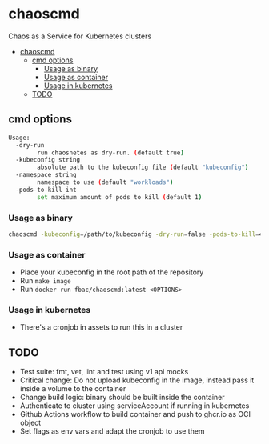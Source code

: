 # chaoscmd

Chaos as a Service for Kubernetes clusters

- [chaoscmd](#chaoscmd)
  - [cmd options](#cmd-options)
    - [Usage as binary](#usage-as-binary)
    - [Usage as container](#usage-as-container)
    - [Usage in kubernetes](#usage-in-kubernetes)
  - [TODO](#todo)

## cmd options

```bash
Usage:
  -dry-run
        run chaosnetes as dry-run. (default true)
  -kubeconfig string
        absolute path to the kubeconfig file (default "kubeconfig")
  -namespace string
        namespace to use (default "workloads")
  -pods-to-kill int
        set maximum amount of pods to kill (default 1)
```

### Usage as binary

  ```bash
  chaoscmd -kubeconfig=/path/to/kubeconfig -dry-run=false -pods-to-kill=4
  ```

### Usage as container

- Place your kubeconfig in the root path of the repository
- Run `make image`
- Run `docker run fbac/chaoscmd:latest <OPTIONS>`

### Usage in kubernetes

- There's a cronjob in assets to run this in a cluster

## TODO

- Test suite: fmt, vet, lint and test using v1 api mocks
- Critical change: Do not upload kubeconfig in the image, instead pass it inside a volume to the container
- Change build logic: binary should be built inside the container
- Authenticate to cluster using serviceAccount if running in kubernetes
- Github Actions workflow to build container and push to ghcr.io as OCI object
- Set flags as env vars and adapt the cronjob to use them
